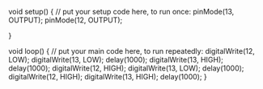 void setup() {
  // put your setup code here, to run once:
  pinMode(13, OUTPUT);
  pinMode(12, OUTPUT);

}

void loop() {
  // put your main code here, to run repeatedly:
  digitalWrite(12, LOW);
  digitalWrite(13, LOW);
  delay(1000);
  digitalWrite(13, HIGH);
  delay(1000);
  digitalWrite(12, HIGH);
  digitalWrite(13, LOW);
  delay(1000);
  digitalWrite(12, HIGH);
  digitalWrite(13, HIGH);
  delay(1000);
}